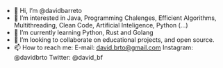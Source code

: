 - 👋 Hi, I’m @davidbarreto
- 👀 I’m interested in Java, Programming Chalenges, Efficient Algorithms, Multithreading, Clean Code, Artificial Inteligence, Python (...)
- 🌱 I’m currently learning Python, Rust and Golang
- 💞️ I’m looking to collaborate on educational projects, and open source.
- 📫 How to reach me:
    E-mail: david.brto@gmail.com
    Instagram: @davidbrto
    Twitter: @david_bf

<!---
davidbarreto/davidbarreto is a ✨ special ✨ repository because its `README.md` (this file) appears on your GitHub profile.
You can click the Preview link to take a look at your changes.
--->
